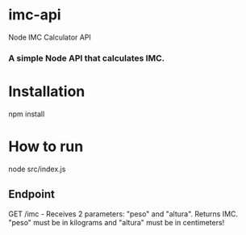 # imc-api
Node IMC Calculator API

### A simple Node API that calculates IMC.

# Installation

npm install

# How to run

node src/index.js

## Endpoint

GET /imc - Receives 2 parameters: "peso" and "altura". Returns IMC. "peso" must be in kilograms and "altura" must be in centimeters!
